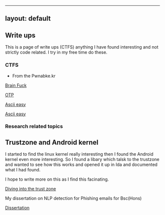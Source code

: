 
---
layout: default
---

## Write ups

This is a page of write ups (CTFS) anything I have found interesting and not strictly code related. I try in my free time do these. 

### CTFS 

- From the Pwnabke.kr 

[Brain Fuck](https://github.com/HBLocker/Pwnablekr/blob/main/BrainFuck.md)

[OTP](https://github.com/HBLocker/Pwnablekr/blob/main/OTP.md)

[Ascii easy](https://github.com/HBLocker/Pwnablekr/blob/main/ascii_easy.md)

[Ascii easy](https://github.com/HBLocker/Pwnablekr/blob/main/rootkit.md)


### Research related topics 

## Trustzone and Android kernel 
I started to find the linux kernel really interesting then I found the Android kernel even more interesting. So I found a libary which talsk to the trustzone and wanted to see 
how this works and opened it up in Ida and documented what I had found. 

I hope to write more on this as I find this facinating.

[Diving into the trust zone ](https://github.com/HBLocker/Diving-into-the-Trust-Zone)

My dissertation on NLP detection for Phishing emails for Bsc(Hons)

[Dissertation](https://github.com/HBLocker/NLP-Phish-Dissertation-)


